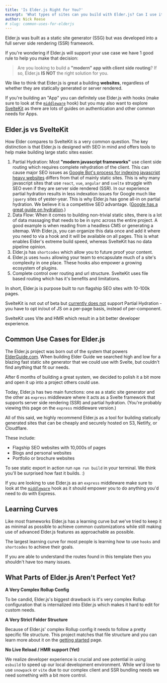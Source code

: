 ```yaml
---
title: 'Is Elder.js Right For You?'
excerpt: 'What types of sites can you build with Elder.js? Can I use it for ______? What parts of the project do most people struggle with?'
author: Nick Reese
# slug: common-uses-for-elderjs
---
```


Elder.js was built as a static site generator (SSG) but was developed into a full server side rendering (SSR) framework.

If you're wondering if Elder.js will support your use case we have 1 good rule to help you make that decision:

> Are you looking to build a **"modern" app with client side routing**? If so, Elder.js **IS NOT** the right solution for you.

We like to think that Elder.js is great a building **websites**, regardless of whether they are statically generated or server rendered.

If you're building an "App" you can definitely use Elder.js with hooks (make sure to look at the <a href="/middleware/">`middleware`</a> hook) but you may also want to explore <a href="https://kit.svelte.dev/">SvelteKit</a> as there are lots of guides on authentication and other common needs for Apps.

## Elder.js vs SvelteKit

How Elder compares to SvelteKit is a very common question. The key distinction is that Elder.js is designed with SEO in mind and offers tools to help make building large static sites easier.

1. Partial Hydration: Most **"modern javascript frameworks"** use client side routing which requires complete rehydration of the client. This can cause major SEO issues as [Google Bot's process for indexing javascript heavy websites](https://developers.google.com/search/docs/guides/javascript-seo-basics) differs from that of mainly static sites. This is why many javascript sites that use `react`, `vue`, `angular` and `svelte` struggle with SEO even if they are server side rendered (SSR). In our experience partial hydration results in less indexation issues for Google much like `jquery` sites of yester-year. This is why Elder.js has gone all-in on partial hydration. We believe it is a competitive SEO advantage. ([Google has a great guide on hydration](https://developers.google.com/web/updates/2019/02/rendering-on-the-web).)
2. Data Flow: When it comes to building non-trivial static sites, there is a lot of data massaging that needs to be in sync across the entire project. A good example is when reading from a headless CMS or generating a sitemap. With Elder.js, you can organize this data once and add it where you need to via a hook and it will be available on all pages. This is what enables Elder's extreme build speed, whereas SvelteKit has no data pipeline opinion.
3. Elder.js has `shortcodes` which allow you to future proof your content.
4. Elder.js uses `hooks` allowing your team to encapsulate much of a site's complexity in one place. These hooks also empower a growing ecosystem of plugins.
5. Complete control over routing and url structure. SvelteKit uses file based routing which has it's benefits and limitations.

In short, Elder.js is purpose built to run flagship SEO sites with 10-100k pages.

SvelteKit is not out of beta but [currently does not](https://github.com/sveltejs/kit/issues/1390) support Partial Hydration - you have to opt in/out of JS on a per-page basis, instead of per-component.

SvelteKit uses Vite and HMR which result in a bit better developer experience.

## Common Use Cases for Elder.js

The Elder.js project was born out of the system that powers <a href="https://elderguide.com/">ElderGuide.com</a>. When building Elder Guide we searched high and low for a blazing fast static site generator that we could use with Svelte, but couldn't find anything that fit our needs.

After 6 months of building a great system, we decided to polish it a bit more and open it up into a project others could use.

Today, Elder.js has two main functions: one as a static site generator and the other as `express` middleware where it acts as a Svelte framework that supports server side rendering (SSR) and partial hydration. (You're probably viewing this page on the `express` middleware version.)

All of this said, we highly recommend Elder.js as a tool for building statically generated sites that can be cheaply and securely hosted on S3, Netlify, or Cloudflare.

These include:

- Flagship SEO websites with 10,000s of pages
- Blogs and personal websites
- Portfolio or brochure websites

To see static export in action run `npm run build` in your terminal. We think you'll be surprised how fast it builds. :)

If you are looking to use Elder.js as an `express` middleware make sure to look at the <a href="/middleware/">`middleware`</a> hook as it should empower you to do anything you'd need to do with Express.

## Learning Curves

Like most frameworks Elder.js has a learning curve but we've tried to keep it as minimal as possible to achieve common customizations while still making use of advanced Elder.js features as approachable as possible.

The largest learning curve for most people is learning how to use `hooks` and `shortcodes` to achieve their goals.

If you are able to understand the routes found in this template then you shouldn't have too many issues.

## What Parts of Elder.js Aren't Perfect Yet?

**A Very Complex Rollup Config**

To be candid, Elder.js's biggest drawback is it's very complex Rollup configuration that is internalized into Elder.js which makes it hard to edit for custom needs.

**A Very Strict Folder Structure**

Because of Elder.js' complex Rollup config it needs to follow a pretty specific file structure. This project matches that file structure and you can learn more about it on the <a href="/getting-started/">getting started</a> page.

**No Live Reload / HMR support (Yet)**

We realize developer experience is crucial and see potential in using `esbuild` to speed up our local development environment. While we'd love to use `snowpack` or `vite` due to our complex client and SSR bundling needs we need something with a bit more control.
